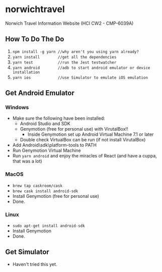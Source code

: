 # norwichtravel
Norwich Travel Information Website (HCI CW2 - CMP-6039A)

## How To Do The Do

1. `npm install -g yarn //why aren't you using yarn already?`
1. `yarn install        //get all the dependencies`
1. `yarn test           //run the Jest testwatcher`
1. `yarn android        //adb to start android emulator or device installation`
1. `yarn ios            //use Simulator to emulate iOS emulation`

## Get Android Emulator

### Windows
* Make sure the following have been installed:
    * Android Studio and SDK
    * Genymotion (free for personal use) with VirutalBox!!
        * Inside Genymotion set up Android Virtual Machine 7.1 or later
    * Double check VirtualBox can be run (if not install VirutalBox)
* Add Android\sdk\platform-tools to PATH
* Run Genymotion Virtual Machine
* Run `yarn android` and enjoy the miracles of React (and have a cuppa, that was a lot)

### MacOS
* `brew tap caskroom/cask`
* `brew cask install android-sdk`
* Install Genymotion (free for personal use)
* Done.

### Linux
* `sudo apt-get install android-sdk`
* Install Genymotion
* Done.

## Get Simulator
* Haven't tried this yet.
